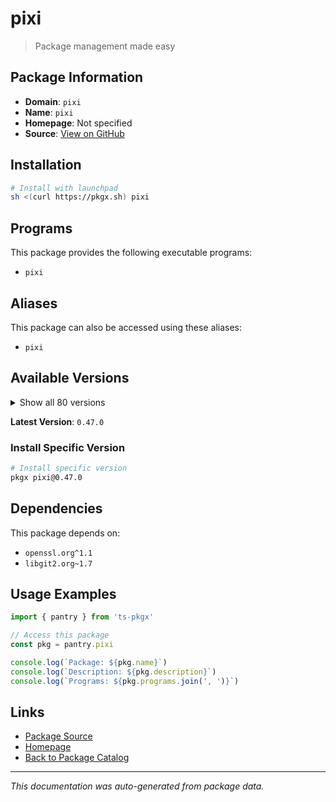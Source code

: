 # pixi

> Package management made easy

## Package Information

- **Domain**: `pixi`
- **Name**: `pixi`
- **Homepage**: Not specified
- **Source**: [View on GitHub](https://github.com/pkgxdev/pantry/tree/main/projects/prefix.dev/package.yml)

## Installation

```bash
# Install with launchpad
sh <(curl https://pkgx.sh) pixi
```

## Programs

This package provides the following executable programs:

- `pixi`

## Aliases

This package can also be accessed using these aliases:

- `pixi`

## Available Versions

<details>
<summary>Show all 80 versions</summary>

- `0.47.0`, `0.46.0`, `0.45.0`, `0.44.0`, `0.43.3`
- `0.43.2`, `0.43.1`, `0.43.0`, `0.42.1`, `0.42.0`
- `0.41.4`, `0.41.3`, `0.41.2`, `0.41.1`, `0.41.0`
- `0.40.3`, `0.40.2`, `0.40.1`, `0.40.0`, `0.39.5`
- `0.39.4`, `0.39.3`, `0.39.2`, `0.39.1`, `0.39.0`
- `0.38.0`, `0.37.0`, `0.36.0`, `0.35.0`, `0.34.0`
- `0.33.0`, `0.32.2`, `0.32.1`, `0.32.0`, `0.31.0`
- `0.30.0`, `0.29.0`, `0.28.2`, `0.28.1`, `0.28.0`
- `0.27.1`, `0.27.0`, `0.26.1`, `0.26.0`, `0.25.0`
- `0.24.2`, `0.24.1`, `0.24.0`, `0.23.0`, `0.22.0`
- `0.21.1`, `0.21.0`, `0.20.1`, `0.20.0`, `0.19.1`
- `0.19.0`, `0.18.0`, `0.17.1`, `0.17.0`, `0.16.1`
- `0.16.0`, `0.15.2`, `0.15.1`, `0.15.0`, `0.14.0`
- `0.13.0`, `0.12.0`, `0.11.1`, `0.11.0`, `0.10.0`
- `0.9.1`, `0.9.0`, `0.8.0`, `0.7.0`, `0.6.0`
- `0.5.0`, `0.4.0`, `0.3.0`, `0.2.0`, `0.1.0`

</details>

**Latest Version**: `0.47.0`

### Install Specific Version

```bash
# Install specific version
pkgx pixi@0.47.0
```

## Dependencies

This package depends on:

- `openssl.org^1.1`
- `libgit2.org~1.7`

## Usage Examples

```typescript
import { pantry } from 'ts-pkgx'

// Access this package
const pkg = pantry.pixi

console.log(`Package: ${pkg.name}`)
console.log(`Description: ${pkg.description}`)
console.log(`Programs: ${pkg.programs.join(', ')}`)
```

## Links

- [Package Source](https://github.com/pkgxdev/pantry/tree/main/projects/prefix.dev/package.yml)
- [Homepage](#)
- [Back to Package Catalog](../package-catalog.md)

---

*This documentation was auto-generated from package data.*
